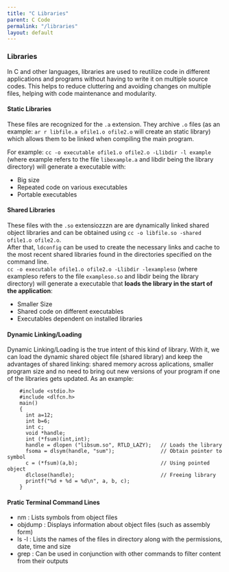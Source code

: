 ```yaml
---
title: "C Libraries"
parent: C Code
permalink: "/libraries"
layout: default
---
```


### Libraries

In C and other languages, libraries are used to reutilize code in different applications and programs without having to write it on multiple source codes. This helps to reduce cluttering and avoiding changes on multiple files, helping with code maintenance and modularity.

#### Static Libraries

These files are recognized for the `.a` extension. They archive `.o` files
(as an example: `ar r libfile.a ofile1.o ofile2.o` will create an static library) which allows them to be linked when compiling the main program.

For example: `cc -o executable ofile1.o ofile2.o -Llibdir -l example` (where example refers to the file `libexample.a` and libdir being the library directory) will generate a executable with:

- Big size
- Repeated code on various executables
- Portable executables

#### Shared Libraries

These files with the `.so` extensiozzzn are are dynamically linked shared object libraries and can be obtained using `cc -o libfile.so -shared ofile1.o ofile2.o`.
\
After that, `ldconfig` can be used to create the necessary links and cache to the most recent shared libraries found in the directories specified on the command line.
\
`cc -o executable ofile1.o ofile2.o -Llibdir -lexampleso` (where exampleso refers to the file `exampleso.so` and libdir being the library directory) will generate a executable that **loads the library in the start of the application**:

- Smaller Size
- Shared code on different executables
- Executables dependent on installed libraries

#### Dynamic Linking/Loading

Dynamic Linking/Loading is the true intent of this kind of library. With it, we can load the dynamic shared object file (shared library) and keep the advantages of shared linking: shared memory across aplications, smaller program size and no need to bring out new versions of your program if one of the libraries gets updated. As an example:

        #include <stdio.h>
        #include <dlfcn.h>
        main()
        {
          int a=12;
          int b=6;
          int c;
          void *handle;
          int (*fsum)(int,int);
          handle = dlopen ("libsum.so", RTLD_LAZY);   // Loads the library
          fsoma = dlsym(handle, "sum");               // Obtain pointer to symbol
          c = (*fsum)(a,b);                           // Using pointed object
          dlclose(handle);                            // Freeing library
          printf("%d + %d = %d\n", a, b, c);
        }

#### Pratic Terminal Command Lines

- nm : Lists symbols from object files
- objdump : Displays information about object files (such as assembly form)
- ls -l : Lists the names of the files in directory along with the permissions, date, time and size
- grep : Can be used in conjunction with other commands to filter content from their outputs
